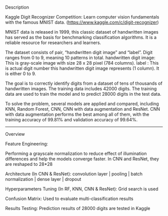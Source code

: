Description

Kaggle Digit Recognizer Competition: Learn computer vision fundamentals with the famous MNIST data. (https://www.kaggle.com/c/digit-recognizer) 

MNIST data is released in 1999, this classic dataset of handwritten images has served as the basis for benchmarking classification algorithms. It is a reliable resource for researchers and learners.

The dataset consists of pair, “handwritten digit image” and “label”. Digit ranges from 0 to 9, meaning 10 patterns in total.
handwritten digit image: This is gray-scale image with size 28 x 28 pixel (784 columns).
label : This is actual digit number this handwritten digit image represents (1 column). It is either  0 to 9.

The goal is to correctly identify digits from a dataset of tens of thousands of handwritten images. The training data includes 42000 digits. The training data are used to train the model and to predict 28000 digits in the test data. 

To solve the problem, several models are applied and compared, including KNN, Random Forest, CNN, CNN with data augmentation and ResNet. CNN with data augmentation performs the best among all of them, with the training accuracy of 99.81% and validation accuracy of 99.64%. 

_______________________________________________________________________________

Overview

Feature Engineering:

Performing a grayscale normalization to reduce effect of illumination differences and help the models converge faster.
In CNN and ResNet, they are reshaped to 28*28

Architecture (In CNN & ResNet): 
convolution layer | pooling | batch normalization | dense layer | dropout 

Hyperparameters Tuning (In RF, KNN, CNN & ResNet):
Grid search is used

Confusion Matrix:
Used to evaluate multi-classification results

Results Testing:
Prediction results of 28000 digits are tested in Kaggle

